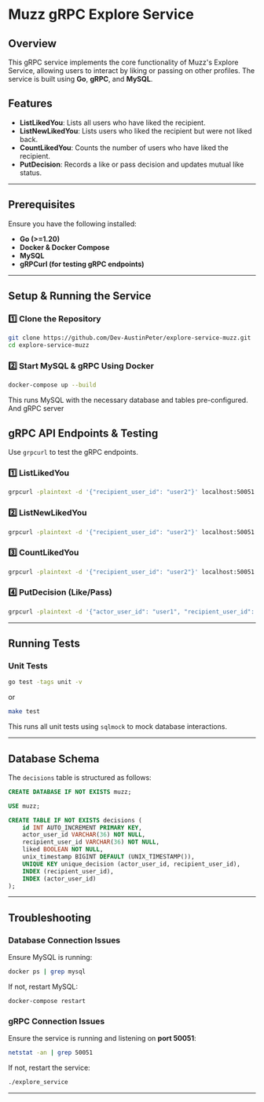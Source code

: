 # Muzz gRPC Explore Service

## Overview
This gRPC service implements the core functionality of Muzz's Explore Service, allowing users to interact by liking or passing on other profiles. The service is built using **Go**, **gRPC**, and **MySQL**.

## Features
- **ListLikedYou**: Lists all users who have liked the recipient.
- **ListNewLikedYou**: Lists users who liked the recipient but were not liked back.
- **CountLikedYou**: Counts the number of users who have liked the recipient.
- **PutDecision**: Records a like or pass decision and updates mutual like status.

---

## Prerequisites
Ensure you have the following installed:
- **Go (>=1.20)**
- **Docker & Docker Compose**
- **MySQL**
- **gRPCurl (for testing gRPC endpoints)**

---

## Setup & Running the Service
### 1️⃣ Clone the Repository
```sh
git clone https://github.com/Dev-AustinPeter/explore-service-muzz.git
cd explore-service-muzz
```

### 2️⃣ Start MySQL & gRPC Using Docker
```sh
docker-compose up --build
```
This runs MySQL with the necessary database and tables pre-configured.
And gRPC server

<!--
### 3️⃣ Build & Run the gRPC Server
```sh
go build -o explore_service
./explore_service
```
The server will start on **port 50051**.

--- -->

## gRPC API Endpoints & Testing
Use `grpcurl` to test the gRPC endpoints.

### **1️⃣ ListLikedYou**
```sh
grpcurl -plaintext -d '{"recipient_user_id": "user2"}' localhost:50051 ExploreService/ListLikedYou
```

### **2️⃣ ListNewLikedYou**
```sh
grpcurl -plaintext -d '{"recipient_user_id": "user2"}' localhost:50051 ExploreService/ListNewLikedYou
```

### **3️⃣ CountLikedYou**
```sh
grpcurl -plaintext -d '{"recipient_user_id": "user2"}' localhost:50051 ExploreService/CountLikedYou
```

### **4️⃣ PutDecision (Like/Pass)**
```sh
grpcurl -plaintext -d '{"actor_user_id": "user1", "recipient_user_id": "user2", "liked_recipient": true}' localhost:50051 ExploreService/PutDecision
```

---

## Running Tests
### **Unit Tests**
```sh
go test -tags unit -v
```
or
```sh
make test
```
This runs all unit tests using `sqlmock` to mock database interactions.

---

## Database Schema
The `decisions` table is structured as follows:
```sql
CREATE DATABASE IF NOT EXISTS muzz;

USE muzz;

CREATE TABLE IF NOT EXISTS decisions (
    id INT AUTO_INCREMENT PRIMARY KEY,
    actor_user_id VARCHAR(36) NOT NULL,
    recipient_user_id VARCHAR(36) NOT NULL,
    liked BOOLEAN NOT NULL,
    unix_timestamp BIGINT DEFAULT (UNIX_TIMESTAMP()),
    UNIQUE KEY unique_decision (actor_user_id, recipient_user_id),
    INDEX (recipient_user_id),
    INDEX (actor_user_id)
);
```

---

## Troubleshooting
### **Database Connection Issues**
Ensure MySQL is running:
```sh
docker ps | grep mysql
```
If not, restart MySQL:
```sh
docker-compose restart
```

### **gRPC Connection Issues**
Ensure the service is running and listening on **port 50051**:
```sh
netstat -an | grep 50051
```
If not, restart the service:
```sh
./explore_service
```

---


